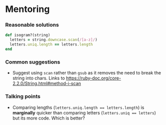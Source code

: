 # Mentoring

### Reasonable solutions

```ruby
def isogram?(string)
  letters = string.downcase.scan(/[a-z]/)
  letters.uniq.length == letters.length
end
```

### Common suggestions
- Suggest using `scan` rather than `gsub` as it removes the need to break the string into chars. Links to https://ruby-doc.org/core-2.2.0/String.html#method-i-scan

### Talking points
- Comparing lengths (`letters.uniq.length == letters.length`) is **marginally** quicker than comparing letters (`letters.uniq == letters`) but its more code. Which is better?
